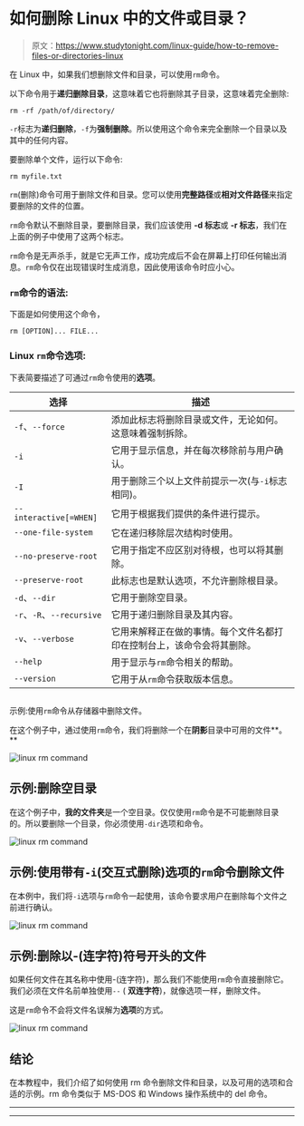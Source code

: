 # 如何删除 Linux 中的文件或目录？

> 原文：<https://www.studytonight.com/linux-guide/how-to-remove-files-or-directories-linux>

在 Linux 中，如果我们想删除文件和目录，可以使用`rm`命令。

以下命令用于**递归删除目录**，这意味着它也将删除其子目录，这意味着完全删除:

```
rm -rf /path/of/directory/
```

`-r`标志为**递归删除**，`-f`为**强制删除**。所以使用这个命令来完全删除一个目录以及其中的任何内容。

要删除单个文件，运行以下命令:

```
rm myfile.txt
```

`rm`(删除)命令可用于删除文件和目录。您可以使用**完整路径**或**相对文件路径**来指定要删除的文件的位置。

`rm`命令默认不删除目录，要删除目录，我们应该使用 **-d 标志**或 **-r 标志**，我们在上面的例子中使用了这两个标志。

`rm`命令是无声杀手，就是它无声工作，成功完成后不会在屏幕上打印任何输出消息。`rm`命令仅在出现错误时生成消息，因此使用该命令时应小心。

### `rm`命令的语法:

下面是如何使用这个命令，

```
rm [OPTION]... FILE...
```

### Linux `rm`命令选项:

下表简要描述了可通过`rm`命令使用的**选项**。

| 选择 | 描述 |
| --- | --- |
| `-f`、`--force` | 添加此标志将删除目录或文件，无论如何。这意味着强制拆除。 |
| `-i` | 它用于显示信息，并在每次移除前与用户确认。 |
| `-I` | 用于删除三个以上文件前提示一次(与`-i`标志相同)。 |
| `--interactive[=WHEN]` | 它用于根据我们提供的条件进行提示。 |
| `--one-file-system` | 它在递归移除层次结构时使用。 |
| `--no-preserve-root` | 它用于指定不应区别对待根，也可以将其删除。 |
| `--preserve-root` | 此标志也是默认选项，不允许删除根目录。 |
| `-d`、`--dir` | 它用于删除空目录。 |
| `-r`、`-R`、`--recursive` | 它用于递归删除目录及其内容。 |
| `-v`、`--verbose` | 它用来解释正在做的事情。每个文件名都打印在控制台上，该命令会将其删除。 |
| `--help` | 用于显示与`rm`命令相关的帮助。 |
| `--version` | 它用于从`rm`命令获取版本信息。 |

## 
示例:使用`rm`命令从存储器中删除文件。

在这个例子中，通过使用`rm`命令，我们将删除一个在**阴影**目录中可用的文件**。**

![linux rm command](../Images/68de7380f10a7b023019255d4aabb1bd.png)

## 示例:删除空目录

在这个例子中，**我的文件夹**是一个空目录。仅仅使用`rm`命令是不可能删除目录的。所以要删除一个目录，你必须使用`-dir`选项和命令。

![linux rm command](../Images/8bf1ce26724105c9c6fc4c0519e566fa.png)

## 示例:使用带有`-i`(交互式删除)选项的`rm`命令删除文件

在本例中，我们将`-i`选项与`rm`命令一起使用，该命令要求用户在删除每个文件之前进行确认。

![linux rm command](../Images/74678c38f7026972c5e5efaea3e6e563.png)

## 示例:删除以-(连字符)符号开头的文件

如果任何文件在其名称中使用-(连字符)，那么我们不能使用`rm`命令直接删除它。我们必须在文件名前单独使用`--` ( **双连字符**)，就像选项一样，删除文件。

这是`rm`命令不会将文件名误解为**选项**的方式。

![linux rm command](../Images/850183459550b493df5b2135702e1101.png)

## 结论

在本教程中，我们介绍了如何使用 rm 命令删除文件和目录，以及可用的选项和合适的示例。rm 命令类似于 MS-DOS 和 Windows 操作系统中的 del 命令。

* * *

* * *